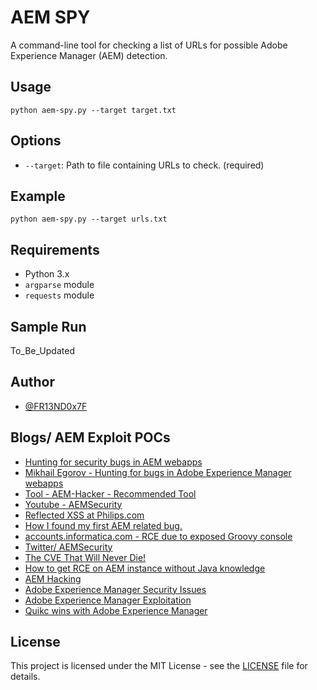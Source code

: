 # AEM SPY

A command-line tool for checking a list of URLs for possible Adobe Experience Manager (AEM) detection.

## Usage

`python aem-spy.py --target target.txt` 

## Options

-   `--target`: Path to file containing URLs to check. (required)

## Example

`python aem-spy.py --target urls.txt` 

## Requirements

-   Python 3.x
-   `argparse` module
-   `requests` module

## Sample Run

To_Be_Updated

## Author

-   [@FR13ND0x7F](https://twitter.com/fr13nd0x7f/)

## Blogs/ AEM Exploit POCs
- [Hunting for security bugs in AEM webapps](https://speakerdeck.com/0ang3el/hunting-for-security-bugs-in-aem-webapps)
- [Mikhail Egorov - Hunting for bugs in Adobe Experience Manager webapps](https://www.youtube.com/watch?v=BFQ9qQSBH6Y)
- [Tool - AEM-Hacker - Recommended Tool ](https://github.com/0ang3el/aem-hacker)
- [Youtube - AEMSecurity](https://www.youtube.com/@AEMSecurity)
- [Reflected XSS at Philips.com](https://medium.com/@jonathanbouman/reflected-xss-at-philips-com-e48bf8f9cd3c)
- [How I found my first AEM related bug.](https://infosecwriteups.com/how-i-found-my-first-aem-related-bug-5ea901aad3f4)
- [accounts.informatica.com - RCE due to exposed Groovy console](https://hackerone.com/reports/672243)
- [Twitter/ AEMSecurity](https://twitter.com/AEMSecurity)
- [The CVE That Will Never Die!](https://clarkvoss.medium.com/the-cve-that-will-never-die-86149b450840)
- [How to get RCE on AEM instance without Java knowledge](https://medium.com/@byq/how-to-get-rce-on-aem-instance-without-java-knowledge-a995ceab0a83)
- [AEM Hacking](https://aemcorner.com/aem-hacking/)
- [Adobe Experience Manager Security Issues](https://medium.com/@vsr061/adobe-experience-manager-security-issues-9b5bd24e0eb0)
- [Adobe Experience Manager Exploitation](https://medium.com/@SecTech/adobe-experience-manager-exploitation-24bd9eb75ed9)
- [Quikc wins with Adobe Experience Manager](https://www.pentestpartners.com/security-blog/quick-wins-with-adobe-experience-manager/)

## License

This project is licensed under the MIT License - see the [LICENSE](https://raw.githubusercontent.com/anmolksachan/aem-spy/main/LICENSE) file for details.
